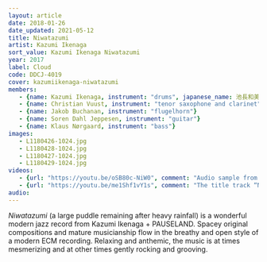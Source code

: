 ```yaml
---
layout: article
date: 2018-01-26
date_updated: 2021-05-12
title: Niwatazumi
artist: Kazumi Ikenaga
sort_value: Kazumi Ikenaga Niwatazumi
year: 2017
label: Cloud
code: DDCJ-4019
cover: kazumiikenaga-niwatazumi
members:
   - {name: Kazumi Ikenaga, instrument: "drums", japanese_name: 池長和美, url: "http://www.graphic-art.com/ikenaga/"}
   - {name: Christian Vuust, instrument: "tenor saxophone and clarinet"}
   - {name: Jakob Buchanan, instrument: "flugelhorn"}
   - {name: Soren Dahl Jeppesen, instrument: "guitar"}
   - {name: Klaus Nørgaard, instrument: "bass"}
images:
   - L1180426-1024.jpg
   - L1180428-1024.jpg
   - L1180427-1024.jpg
   - L1180429-1024.jpg
videos: 
   - {url: "https://youtu.be/oSB80c-NiW0", comment: "Audio sample from “Unspoken Language”, the first track on this album"}
   - {url: "https://youtu.be/me1Shf1vY1s", comment: "The title track “Niwatazumi”"}
audio:
---
```

*Niwatazumi* (a large puddle remaining after heavy rainfall) is a wonderful modern jazz record from Kazumi Ikenaga + PAUSELAND. Spacey original compositions and mature musicianship flow in the breathy and open style of a modern ECM recording. Relaxing and anthemic, the music is at times mesmerizing and at other times gently rocking and grooving.








